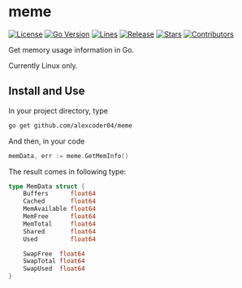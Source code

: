 
# meme

[![License](https://img.shields.io/github/license/alexcoder04/meme)](https://github.com/alexcoder04/meme/blob/main/LICENSE)
[![Go Version](https://img.shields.io/github/go-mod/go-version/alexcoder04/meme)](https://github.com/alexcoder04/meme/blob/main/go.mod)
[![Lines](https://img.shields.io/tokei/lines/github/alexcoder04/meme?label=lines)](https://github.com/alexcoder04/meme/pulse)
[![Release](https://img.shields.io/github/v/release/alexcoder04/meme?display_name=tag&sort=semver)](https://github.com/alexcoder04/meme/releases/latest)
[![Stars](https://img.shields.io/github/stars/alexcoder04/meme)](https://github.com/alexcoder04/meme/stargazers)
[![Contributors](https://img.shields.io/github/contributors-anon/alexcoder04/meme)](https://github.com/alexcoder04/meme/graphs/contributors)

Get memory usage information in Go.

Currently Linux only.

## Install and Use

In your project directory, type

```sh
go get github.com/alexcoder04/meme
```

And then, in your code

```go
memData, err := meme.GetMemInfo()
```

The result comes in following type:

```go
type MemData struct {
	Buffers      float64
	Cached       float64
	MemAvailable float64
	MemFree      float64
	MemTotal     float64
	Shared       float64
	Used         float64

	SwapFree  float64
	SwapTotal float64
	SwapUsed  float64
}
```
